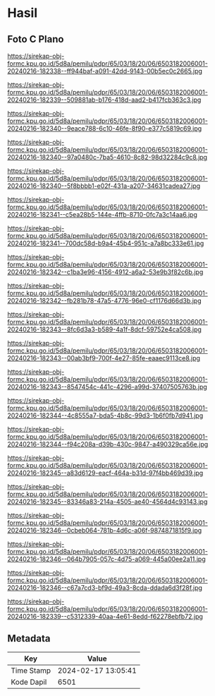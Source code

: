 # Hasil

## Foto C Plano

https://sirekap-obj-formc.kpu.go.id/5d8a/pemilu/pdpr/65/03/18/20/06/6503182006001-20240216-182338--ff944baf-a091-42dd-9143-00b5ec0c2665.jpg

https://sirekap-obj-formc.kpu.go.id/5d8a/pemilu/pdpr/65/03/18/20/06/6503182006001-20240216-182339--509881ab-b176-418d-aad2-b417fcb363c3.jpg

https://sirekap-obj-formc.kpu.go.id/5d8a/pemilu/pdpr/65/03/18/20/06/6503182006001-20240216-182340--9eace788-6c10-46fe-8f90-e377c5819c69.jpg

https://sirekap-obj-formc.kpu.go.id/5d8a/pemilu/pdpr/65/03/18/20/06/6503182006001-20240216-182340--97a0480c-7ba5-4610-8c82-98d32284c9c8.jpg

https://sirekap-obj-formc.kpu.go.id/5d8a/pemilu/pdpr/65/03/18/20/06/6503182006001-20240216-182340--5f8bbbb1-e02f-431a-a207-34631cadea27.jpg

https://sirekap-obj-formc.kpu.go.id/5d8a/pemilu/pdpr/65/03/18/20/06/6503182006001-20240216-182341--c5ea28b5-144e-4ffb-8710-0fc7a3c14aa6.jpg

https://sirekap-obj-formc.kpu.go.id/5d8a/pemilu/pdpr/65/03/18/20/06/6503182006001-20240216-182341--700dc58d-b9a4-45b4-951c-a7a8bc333e61.jpg

https://sirekap-obj-formc.kpu.go.id/5d8a/pemilu/pdpr/65/03/18/20/06/6503182006001-20240216-182342--c1ba3e96-4156-4912-a6a2-53e9b3f82c6b.jpg

https://sirekap-obj-formc.kpu.go.id/5d8a/pemilu/pdpr/65/03/18/20/06/6503182006001-20240216-182342--fb281b78-47a5-4776-96e0-cf1176d66d3b.jpg

https://sirekap-obj-formc.kpu.go.id/5d8a/pemilu/pdpr/65/03/18/20/06/6503182006001-20240216-182343--8fc6d3a3-b589-4a1f-8dcf-59752e4ca508.jpg

https://sirekap-obj-formc.kpu.go.id/5d8a/pemilu/pdpr/65/03/18/20/06/6503182006001-20240216-182343--00ab3bf9-700f-4e27-85fe-eaaec9113ce8.jpg

https://sirekap-obj-formc.kpu.go.id/5d8a/pemilu/pdpr/65/03/18/20/06/6503182006001-20240216-182343--8547454c-441c-4296-a99d-37407505763b.jpg

https://sirekap-obj-formc.kpu.go.id/5d8a/pemilu/pdpr/65/03/18/20/06/6503182006001-20240216-182344--4c8555a7-bda5-4b8c-99d3-1b6f0fb7d941.jpg

https://sirekap-obj-formc.kpu.go.id/5d8a/pemilu/pdpr/65/03/18/20/06/6503182006001-20240216-182344--f94c208a-d39b-430c-9847-a490329ca56e.jpg

https://sirekap-obj-formc.kpu.go.id/5d8a/pemilu/pdpr/65/03/18/20/06/6503182006001-20240216-182345--a83d6129-eacf-464a-b31d-97f4bb469d39.jpg

https://sirekap-obj-formc.kpu.go.id/5d8a/pemilu/pdpr/65/03/18/20/06/6503182006001-20240216-182345--83346a83-214a-4505-ae40-4564d4c93143.jpg

https://sirekap-obj-formc.kpu.go.id/5d8a/pemilu/pdpr/65/03/18/20/06/6503182006001-20240216-182346--0cbeb064-781b-4d6c-a06f-9874871815f9.jpg

https://sirekap-obj-formc.kpu.go.id/5d8a/pemilu/pdpr/65/03/18/20/06/6503182006001-20240216-182346--064b7905-057c-4d75-a069-445a00ee2a11.jpg

https://sirekap-obj-formc.kpu.go.id/5d8a/pemilu/pdpr/65/03/18/20/06/6503182006001-20240216-182346--c67a7cd3-bf9d-49a3-8cda-ddada6d3f28f.jpg

https://sirekap-obj-formc.kpu.go.id/5d8a/pemilu/pdpr/65/03/18/20/06/6503182006001-20240216-182339--c5312339-40aa-4e61-8edd-f62278ebfb72.jpg


## Metadata

| Key        | Value               |
| ---------- | ------------------- |
| Time Stamp | 2024-02-17 13:05:41 |
| Kode Dapil | 6501                |



